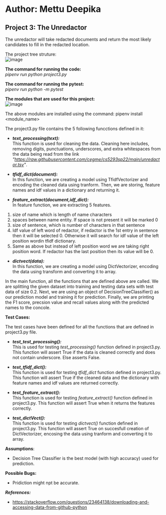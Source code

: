 # Author: Mettu Deepika  
## Project 3: The Unredactor  

The unredactor will take redacted documents and return the most likely candidates to fill in the redacted location.  

The project tree struture:  
![image](https://user-images.githubusercontent.com/95551102/167355561-f30e0506-48cd-4a95-8dff-27790cacf31b.png)  

**The command for running the code:**  
*pipenv run python project3.py*  

**The command for running the pytest:**  
*pipenv run python -m pytest*  

**The modules that are used for this project:**  
![image](https://user-images.githubusercontent.com/95551102/167357118-638c4870-495e-47eb-90c0-8b1955f9a96b.png)  

The above modules are installed using the command: pipenv install <module_name>  

The project3.py file contains the 5 following funcctions defined in it:  

- ***text_processing(text):***  
This function is used for cleaning the data. Cleaning here includes, removing digits, punctuations, underscores, and extra whitespaces from the data being read from the link *"https://raw.githubusercontent.com/cegme/cs5293sp22/main/unredactor.tsv"*.  

- ***tfidf_dict(document):***  
In this function, we are creating a model using TfidfVectorizer and encoding the cleaned data using tranform. Then, we are storing, feature names and idf values in a dictionary and returning it.  

- ***feature_extract(document,idf_dict):***  
In feature function, we are extracting 5 features.  
1. size of name which is length of name characters  
2. spaces between name entity. If space is not present it will be marked 0  
3. size of sentence, which is number of characters in that sentence  
4. Idf value of left word of redactor, if redactor is the 1st entry in sentence then it will be selected 0. Otherwise it will search for idf value of the left position wordin tfidf dictionary.  
5. Same as above but instead of left position word we are taking right position word. If redactor has the last position then its value will be 0.  


- ***dictvect(data):***  
In this function, we are creating a model using DictVectorizer, encoding the data using transform and converting it to array.

In the main function, all the functions that are defined above are called. We are splitting the given dataset into training and testing data sets with test data of size 0.2. Next, we are using an object of DecisionTreeClassifier() as our prediction model and training it for prediction. Finally, we are printing the F1 score, precsion value and recall values along with the predicted names to the concole.   

**Test Cases:**

The test cases have been defined for all the functions that are defined in project3.py file.

- ***test_test_processing():***  
This is used for testing *test_processing()* function defined in project3.py. This function will assert  True if the data is cleaned correctly and does not contain underscore. Else asserts False.   

- ***test_tfidf_dict():***  
This function is used for testing *tfidf_dict* function defined in project3.py. This function will assert True if the cleaned data and the dictionary with feature names and idf values are returned correctly.  

- ***test_feature_extract():***  
This function is used for testing *feature_extract()* function defined in project3.py. This function will assert True when it returns the features correctly.  


- ***test_dictVect():***  
This function is used for testing *dictvect()* function defined in project3.py. This function will assert True on succesfull creation of DictVectorizer, encosing the data using tranform and converting it to array.  

**Assumptions**:  
- Decision Tree Classifier is the best model (with high accuracy) used for prediction.  

**Possible Bugs:**  
- Pridiction might npt be accurate.  


***References:***  
- https://stackoverflow.com/questions/23464138/downloading-and-accessing-data-from-github-python  

